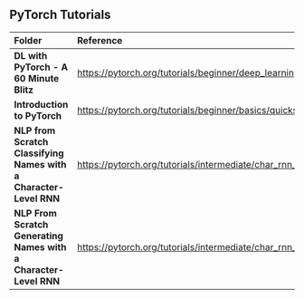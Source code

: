 ## PyTorch Tutorials

| Folder | Reference |
|:-|:-|
| **DL with PyTorch - A 60 Minute Blitz** | https://pytorch.org/tutorials/beginner/deep_learning_60min_blitz.html |
| **Introduction to PyTorch** | https://pytorch.org/tutorials/beginner/basics/quickstart_tutorial.html |
| **NLP from Scratch** <br> **Classifying Names with a Character-Level RNN** | https://pytorch.org/tutorials/intermediate/char_rnn_classification_tutorial.html |
| **NLP From Scratch** <br> **Generating Names with a Character-Level RNN** | https://pytorch.org/tutorials/intermediate/char_rnn_generation_tutorial.html |

